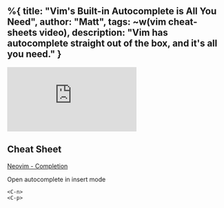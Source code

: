 %{
  title: "Vim's Built-in Autocomplete is All You Need",
  author: "Matt",
  tags: ~w(vim cheat-sheets video),
  description: "Vim has autocomplete straight out of the box, and it's all you need."
}
---
<iframe
    class="embedded-yt"
    src="https://www.youtube.com/embed/tFD2Ia5TIQ8?rel=0"
    title="YouTube video player"
    frameborder="0"
    allow="accelerometer; autoplay; clipboard-write; encrypted-media; gyroscope; picture-in-picture; web-share"
    referrerpolicy="strict-origin-when-cross-origin"
    allowfullscreen
>
</iframe>

## Cheat Sheet

[Neovim - Completion](https://neovim.io/doc/user/usr_24.html#24.3)

Open autocomplete in insert mode
```
<C-n>
<C-p>
```
